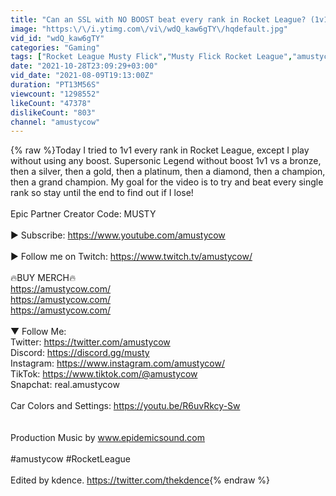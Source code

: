 ```yaml
---
title: "Can an SSL with NO BOOST beat every rank in Rocket League? (1v1 challenge)"
image: "https:\/\/i.ytimg.com\/vi\/wdQ_kaw6gTY\/hqdefault.jpg"
vid_id: "wdQ_kaw6gTY"
categories: "Gaming"
tags: ["Rocket League Musty Flick","Musty Flick Rocket League","amustycow"]
date: "2021-10-28T23:09:29+03:00"
vid_date: "2021-08-09T19:13:00Z"
duration: "PT13M56S"
viewcount: "1298552"
likeCount: "47378"
dislikeCount: "803"
channel: "amustycow"
---
```

{% raw %}Today I tried to 1v1 every rank in Rocket League, except I play without using any boost. Supersonic Legend without boost 1v1 vs a bronze, then a silver, then a gold, then a platinum, then a diamond, then a champion, then a grand champion. My goal for the video is to try and beat every single rank so stay until the end to find out if I lose!<br /><br />Epic Partner Creator Code: MUSTY<br /><br />► Subscribe: <a rel="nofollow" target="blank" href="https://www.youtube.com/amustycow">https://www.youtube.com/amustycow</a><br /><br />► Follow me on Twitch: <a rel="nofollow" target="blank" href="https://www.twitch.tv/amustycow/">https://www.twitch.tv/amustycow/</a><br /><br />🔥BUY MERCH🔥<br /><a rel="nofollow" target="blank" href="https://amustycow.com/">https://amustycow.com/</a><br /><a rel="nofollow" target="blank" href="https://amustycow.com/">https://amustycow.com/</a><br /><a rel="nofollow" target="blank" href="https://amustycow.com/">https://amustycow.com/</a><br /><br />▼ Follow Me:<br />Twitter: <a rel="nofollow" target="blank" href="https://twitter.com/amustycow">https://twitter.com/amustycow</a><br />Discord: <a rel="nofollow" target="blank" href="https://discord.gg/musty">https://discord.gg/musty</a><br />Instagram: <a rel="nofollow" target="blank" href="https://www.instagram.com/amustycow/">https://www.instagram.com/amustycow/</a><br />TikTok: <a rel="nofollow" target="blank" href="https://www.tiktok.com/@amustycow">https://www.tiktok.com/@amustycow</a><br />Snapchat: real.amustycow<br /><br />Car Colors and Settings: <a rel="nofollow" target="blank" href="https://youtu.be/R6uvRkcy-Sw">https://youtu.be/R6uvRkcy-Sw</a><br /><br /><br />Production Music by www.epidemicsound.com<br /><br />#amustycow #RocketLeague<br /><br />Edited by kdence. <a rel="nofollow" target="blank" href="https://twitter.com/thekdence">https://twitter.com/thekdence</a>{% endraw %}
